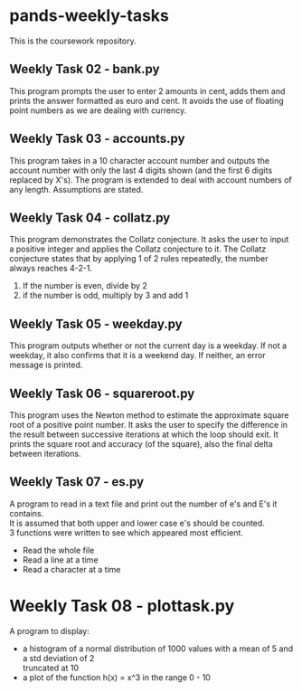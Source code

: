 # pands-weekly-tasks
This is the coursework repository.

## Weekly Task 02 - bank.py
This program prompts the user to enter 2 amounts in cent, adds them and prints the
answer formatted as euro and cent. It avoids the use of floating point numbers as we
are dealing with currency.

## Weekly Task 03 - accounts.py
This program takes in a 10 character account number and outputs the account number with 
only the last 4 digits shown (and the first 6 digits replaced by X's).
The program is extended to deal with account numbers of any length. Assumptions are
stated.

## Weekly Task 04 - collatz.py
This program demonstrates the Collatz conjecture.
It asks the user to input a positive integer and applies the Collatz conjecture to it.
The Collatz conjecture states that by applying 1 of 2 rules repeatedly, the number 
always reaches 4-2-1.
1. If the number is even, divide by 2
2. if the number is odd, multiply by 3 and add 1

## Weekly Task 05 - weekday.py
This program outputs whether or not the current day is a weekday.
If not a weekday, it also confirms that it is a weekend day.
If neither, an error message is printed.

## Weekly Task 06 - squareroot.py
This program uses the Newton method to estimate the approximate square root of a positive
point number. It asks the user to specify the difference in the result between successive
iterations at which the loop should exit.
It prints the square root and accuracy (of the square), also the final delta between iterations.

## Weekly Task 07 - es.py
A program to read in a text file and print out the number of e's and E's it contains.   
It is assumed that both upper and lower case e's should be counted.  
3 functions were written to see which appeared most efficient.  
  - Read the whole file  
  - Read a line at a time  
  - Read a character at a time  

# Weekly Task 08 - plottask.py  
A program to display:  
- a histogram of a normal distribution of 1000 values with a mean of 5 and a std deviation of 2  
  truncated at 10  
- a plot of the function h(x) = x^3 in the range 0 - 10  
